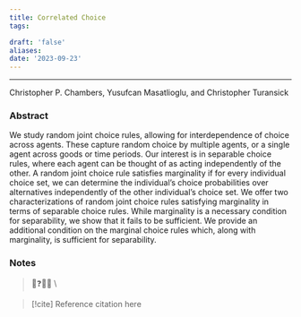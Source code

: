 ```yaml
---
title: Correlated Choice
tags:

draft: 'false'
aliases: 
date: '2023-09-23'
---
```

---
Christopher P. Chambers, Yusufcan Masatlioglu, and Christopher Turansick

### Abstract
We study random joint choice rules, allowing for interdependence of choice across agents. These capture random choice by multiple agents, or a single agent across goods or time periods. Our interest is in separable choice rules, where each agent can be thought of as acting independently of the other. A random joint choice rule satisfies marginality if for every individual choice set, we can determine the individual’s choice probabilities over alternatives independently of the other individual’s choice set. We offer two characterizations of random joint choice rules satisfying marginality in terms of separable choice rules. While marginality is a necessary condition for separability, we show that it fails to be sufficient. We provide an additional condition on the marginal choice rules which, along with marginality, is sufficient for separability.

### Notes

>💭❓🧠💡 \


> [!cite] Reference
> citation here


